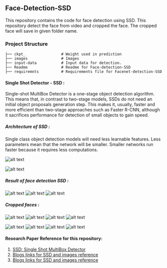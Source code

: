 
## Face-Detection-SSD
This repository contains the code for face detection using SSD. This repository detect the face from video and cropped the face. The cropped face will save in given folder name.

### Project Structure
```
├── ckpt_	             # Weight used in prediction
├── images               # Images 
├── input-data           # Input data for detection.
├── Readme               # Readme for Face-detection-SSD
├── requiremnts          # Requirements file for Facenet-detection-SSD
```

#### Single Shot Detector - SSD :
Single-shot MultiBox Detector is a one-stage object detection algorithm. This means that, in contrast to two-stage models, SSDs do not need an initial object proposals generation step. This makes it, usually, faster and more efficient than two-stage approaches such as Faster R-CNN, although it sacrifices performance for detection of small objects to gain speed.

##### Architecture of SSD :
Single class object detection models will need less learnable features. Less parameters mean that the network will be smaller. Smaller networks run faster because it requires less computations.

![alt text](images/ssd_arch.png)

![alt text](images/arch1.png)

##### Result of face detection SSD :

![alt text](images/r1.png)
![alt text](images/r2.png)
![alt text](images/r3.png)


##### Cropped faces :
![alt text](result/f21.jpg)	 	![alt text](result/f22.jpg)		![alt text](result/f23.jpg)		![alt text](result/f24.jpg)

![alt text](result/f11.jpg)		![alt text](result/f12.jpg)		![alt text](result/f13.jpg)		![alt text](result/f14.jpg)



#### Research Paper Reference for this repository:

1. [SSD: Single Shot MultiBox Detector](https://arxiv.org/abs/1512.02325)
2. [Blogs links for SSD and images reference](https://towardsdatascience.com/review-ssd-single-shot-detector-object-detection-851a94607d11)
3. [Blogs links for SSD and images reference](https://towardsdatascience.com/faced-cpu-real-time-face-detection-using-deep-learning-1488681c1602)

